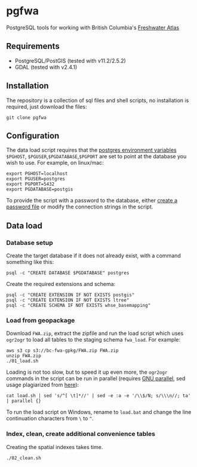 # pgfwa

PostgreSQL tools for working with British Columbia's [Freshwater Atlas](https://www2.gov.bc.ca/gov/content/data/geographic-data-services/topographic-data/freshwater)

## Requirements

- PostgreSQL/PostGIS (tested with v11.2/2.5.2)
- GDAL (tested with v2.4.1)


## Installation

The repository is a collection of sql files and shell scripts, no installation is required, just download the files:

    git clone pgfwa


## Configuration

The data load script requires that the [postgres environment variables](https://www.postgresql.org/docs/11/libpq-envars.html) `$PGHOST`, `$PGUSER`,`$PGDATABASE`,`$PGPORT` are set to point at the database you wish to use. For example, on linux/mac:

    export PGHOST=localhost
    export PGUSER=postgres
    export PGPORT=5432
    export PGDATABASE=postgis

To provide the script with a password to the database, either [create a password file]( https://www.postgresql.org/docs/11/libpq-pgpass.html) or modify the connection strings in the script.


## Data load

### Database setup

Create the target database if it does not already exist, with a command something like this:

    psql -c "CREATE DATABASE $PGDATABASE" postgres

Create the required extensions and schema:

    psql -c "CREATE EXTENSION IF NOT EXISTS postgis"
    psql -c "CREATE EXTENSION IF NOT EXISTS ltree"
    psql -c "CREATE SCHEMA IF NOT EXISTS whse_basemapping"


### Load from geopackage

Download `FWA.zip`, extract the zipfile and run the load script which uses `ogr2ogr` to load all tables to the staging schema `fwa_load`. For example:

    aws s3 cp s3://bc-fwa-gpkg/FWA.zip FWA.zip
    unzip FWA.zip
    ./01_load.sh

Loading is not too slow, but to speed it up even more, the `ogr2ogr` commands in the script can be run in parallel (requires [GNU parallel](https://www.gnu.org/software/parallel), sed usage plagiarized from [here](https://catonmat.net/sed-one-liners-explained-part-one)):

    cat load.sh | sed 's/^[ \t]*//' | sed -e :a -e '/\\$/N; s/\\\n//; ta' | parallel {}

To run the load script on Windows, rename to `load.bat` and change the line continuation characters from `\` to `^`.


### Index, clean, create additional convenience tables

Creating the spatial indexes takes time.

    ./02_clean.sh



